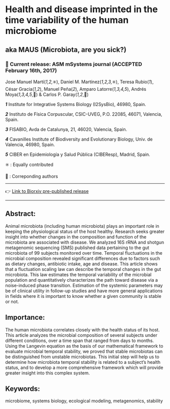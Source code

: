 # Health and disease imprinted in the time variability of the human microbiome
## aka MAUS (Microbiota, are you sick?)
### :open_file_folder: Current release: ASM mSystems journal (**ACCEPTED** February 16th, 2017)

Jose Manuel Martí(*1,2,*:eight_spoked_asterisk:), Daniel M. Martínez(*1,2,3,*:eight_spoked_asterisk:), Teresa Rubio(*1*), César Gracia(*1,2*), Manuel Peña(*2*), Amparo Latorre(*1,3,4,5*), Andrés Moya(*1,3,4,5*,:email:)  & Carlos P. Garay(*1,2*,:email:)

_**1**_ Institute for Integrative Systems Biology (I2SysBio), 46980, Spain.

_**2**_ Instituto de Física Corpuscular, CSIC-UVEG, P.O. 22085, 46071, Valencia, Spain.

_**3**_ FISABIO, Avda de Catalunya, 21, 46020, Valencia, Spain.

_**4**_ Cavanilles Institute of Biodiversity and Evolutionary Biology, Univ. de Valencia, 46980, Spain.

_**5**_ CIBER en Epidemiología y Salud Pública (CIBEResp), Madrid, Spain.

:eight_spoked_asterisk: : Equally contributed

:email: : Correponding authors
- - -
:point_right: [Link to Biorxiv pre-published release](http://biorxiv.org/content/early/2015/10/27/029991)
- - -

## Abstract: 
Animal microbiota (including human microbiota) plays an important role in keeping the physiological status of the host healthy. Research seeks greater insight into whether changes in the composition and function of the microbiota are associated with disease. We analyzed 16S rRNA and shotgun metagenomic sequencing (SMS) published data pertaining to the gut microbiota of 99 subjects monitored over time. Temporal fluctuations in the microbial composition revealed significant differences due to factors such as dietary changes, antibiotic intake, age and disease. This article shows that a fluctuation scaling law can describe the temporal changes in the gut microbiota. This law estimates the temporal variability of the microbial population and quantitatively characterizes the path toward disease via a noise-induced phase transition. Estimation of the systemic parameters may be of clinical utility in follow-up studies and have more general applications in fields where it is important to know whether a given community is stable or not.

## Importance:
The human microbiota correlates closely with the health status of its host. This article analyzes the microbial composition of several subjects under different conditions, over a time span that ranged from days to months. Using the Langevin equation as the basis of our mathematical framework to evaluate microbial temporal stability, we proved that stable microbiotas can be distinguished from unstable microbiotas. This initial step will help us to determine how microbiota temporal stability is related to a subject’s health status, and to develop a more comprehensive framework which will provide greater insight into this complex system.

## Keywords: 
microbiome, systems biology, ecological modeling, metagenomics, stability

